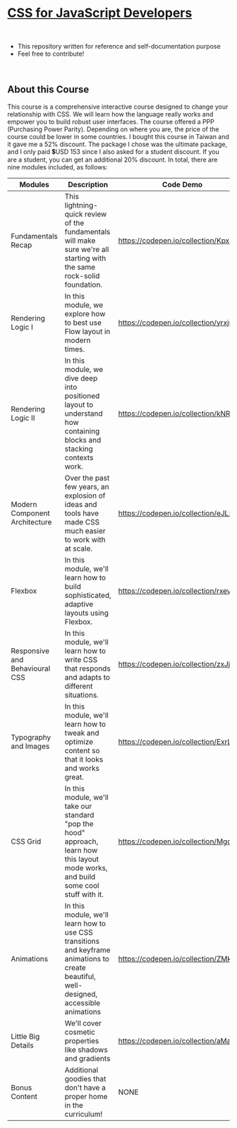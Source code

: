 # [CSS for JavaScript Developers](https://courses.joshwcomeau.com/css-for-js)

<br>

- This repository written for reference and self-documentation purpose
- Feel free to contribute!

<br>

## About this Course

This course is a comprehensive interactive course designed to change your relationship with CSS. We will learn how the language really works and empower you to build robust user interfaces. The course offered a PPP (Purchasing Power Parity). Depending on where you are, the price of the course could be lower in some countries. I bought this course in Taiwan and it gave me a 52% discount. The package I chose was the ultimate package, and I only paid 💲USD 153 since I also asked for a student discount. If you are a student, you can get an additional 20% discount. In total, there are nine modules included, as follows:

| Modules                        | Description                                                                                                                              | Code Demo                            |
| ------------------------------ | ---------------------------------------------------------------------------------------------------------------------------------------- | ------------------------------------ |
| Fundamentals Recap             | This lightning-quick review of the fundamentals will make sure we're all starting with the same rock-solid foundation.                   | https://codepen.io/collection/KpxROB |
| Rendering Logic I              | In this module, we explore how to best use Flow layout in modern times.                                                                  | https://codepen.io/collection/yrxjmR |
| Rendering Logic II             | In this module, we dive deep into positioned layout to understand how containing blocks and stacking contexts work.                      | https://codepen.io/collection/kNRJOQ |
| Modern Component Architecture  | Over the past few years, an explosion of ideas and tools have made CSS much easier to work with at scale.                                | https://codepen.io/collection/eJLzqb |
| Flexbox                        | In this module, we'll learn how to build sophisticated, adaptive layouts using Flexbox.                                                  | https://codepen.io/collection/rxevEP |
| Responsive and Behavioural CSS | In this module, we'll learn how to write CSS that responds and adapts to different situations.                                           | https://codepen.io/collection/zxJjgb |
| Typography and Images          | In this module, we'll learn how to tweak and optimize content so that it looks and works great.                                          | https://codepen.io/collection/ExrLqJ |
| CSS Grid                       | In this module, we'll take our standard "pop the hood" approach, learn how this layout mode works, and build some cool stuff with it.    | https://codepen.io/collection/MgqGNd |
| Animations                     | In this module, we'll learn how to use CSS transitions and keyframe animations to create beautiful, well-designed, accessible animations | https://codepen.io/collection/ZMkogd |
| Little Big Details             | We'll cover cosmetic properties like shadows and gradients                                                                               | https://codepen.io/collection/aMaGrr |
| Bonus Content                  | Additional goodies that don't have a proper home in the curriculum!                                                                      | NONE                                 |
